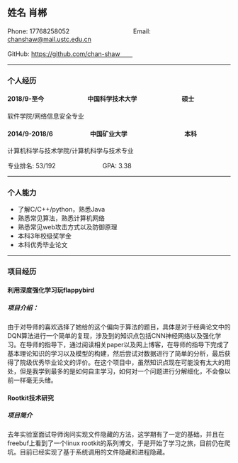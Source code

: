 ## 姓名 肖郴

Phone:  17768258052　　　　　　　 　　　Email: [chanshaw@mail.ustc.edu.cn](mailto:chanshaw@mail.ustc.edu.cn)

GitHub: https://github.com/chan-shaw　　

---

### 个人经历

#### 2018/9-至今　　　　　　　中国科学技术大学	　　　　　　　硕士

软件学院/网络信息安全专业

#### 2014/9-2018/6　　　　　　中国矿业大学	　　　　　　　　　本科

计算机科学与技术学院/计算机科学与技术专业

专业排名: 53/192	　　　　　　　 GPA: 3.38

---

### 个人能力


* 了解C/C++/python，熟悉Java
* 熟悉常见算法，熟悉计算机网络
* 熟悉常见web攻击方式以及防御原理
* 本科3年校级奖学金
* 本科优秀毕业论文

---

### 项目经历

#### 利用深度强化学习玩flappybird

##### 项目介绍：

​		由于对导师的喜欢选择了她给的这个偏向于算法的题目，具体是对于经典论文中的DQN算法进行一个简单的复现，涉及到的知识点包括CNN神经网络以及强化学习。在导师的指导下，通过阅读相关paper以及网上博客，在导师的指导下完成了基本理论知识的学习以及模型的构建，然后尝试对数据进行了简单的分析，最后获得了院级优秀毕业论文的评价。在这个项目中，虽然知识点现在可能没有太大的用处，但是我学到最多的是如何自主学习，如何对一个问题进行分解细化，不会像以前一样毫无头绪。

#### Rootkit技术研究

##### 项目简介

​	去年实验室面试导师询问实现文件隐藏的方法，这学期有了一定的基础，并且在freebuf上看到了一个linux rootkit的系列博文，于是开始了学习之旅，目前仍在爬坑。目前已经实现了基于系统调用的文件隐藏和进程隐藏。


